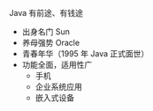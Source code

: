 Java 有前途、有钱途

- 出身名门 Sun
- 养母强势 Oracle
- 青春年华（1995 年 Java 正式面世）
- 功能全面，适用性广
  - 手机
  - 企业系统应用
  - 嵌入式设备
